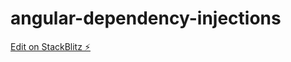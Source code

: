 # angular-dependency-injections

[Edit on StackBlitz ⚡️](https://stackblitz.com/edit/angular-ivy-23sfvp)